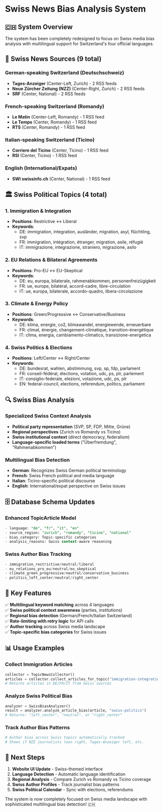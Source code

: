 # Swiss News Bias Analysis System

## 🇨🇭 System Overview

The system has been completely redesigned to focus on Swiss media bias analysis with multilingual support for Switzerland's four official languages.

## 📰 Swiss News Sources (9 total)

### German-speaking Switzerland (Deutschschweiz)
- **Tages-Anzeiger** (Center-Left, Zurich) - 2 RSS feeds
- **Neue Zürcher Zeitung (NZZ)** (Center-Right, Zurich) - 2 RSS feeds  
- **SRF** (Center, National) - 2 RSS feeds

### French-speaking Switzerland (Romandy)
- **Le Matin** (Center-Left, Romandy) - 1 RSS feed
- **Le Temps** (Center, Romandy) - 1 RSS feed
- **RTS** (Center, Romandy) - 1 RSS feed

### Italian-speaking Switzerland (Ticino)
- **Corriere del Ticino** (Center, Ticino) - 1 RSS feed
- **RSI** (Center, Ticino) - 1 RSS feed

### English (International/Expats)
- **SWI swissinfo.ch** (Center, National) - 1 RSS feed

## 🏛️ Swiss Political Topics (4 total)

### 1. Immigration & Integration
- **Positions**: Restrictive ↔ Liberal
- **Keywords**: 
  - DE: immigration, integration, ausländer, migration, asyl, flüchtling, svp
  - FR: immigration, intégration, étranger, migration, asile, réfugié
  - IT: immigrazione, integrazione, straniero, migrazione, asilo

### 2. EU Relations & Bilateral Agreements  
- **Positions**: Pro-EU ↔ EU-Skeptical
- **Keywords**:
  - DE: eu, europa, bilaterale, rahmenabkommen, personenfreizügigkeit
  - FR: ue, europe, bilatéral, accord-cadre, libre-circulation
  - IT: ue, europa, bilaterale, accordo-quadro, libera-circolazione

### 3. Climate & Energy Policy
- **Positions**: Green/Progressive ↔ Conservative/Business
- **Keywords**:
  - DE: klima, energie, co2, klimawandel, energiewende, erneuerbare
  - FR: climat, énergie, changement-climatique, transition-énergétique
  - IT: clima, energia, cambiamento-climatico, transizione-energetica

### 4. Swiss Politics & Elections
- **Positions**: Left/Center ↔ Right/Center
- **Keywords**:
  - DE: bundesrat, wahlen, abstimmung, svp, sp, fdp, parlament
  - FR: conseil-fédéral, élections, votation, udc, ps, plr, parlement
  - IT: consiglio-federale, elezioni, votazione, udc, ps, plr
  - EN: federal-council, elections, referendum, politics, parliament

## 🔍 Swiss Bias Analysis

### Specialized Swiss Context Analysis
- **Political party representation** (SVP, SP, FDP, Mitte, Grüne)
- **Regional perspectives** (Zurich vs Romandy vs Ticino)
- **Swiss institutional context** (direct democracy, federalism)
- **Language-specific loaded terms** ("Überfremdung", "Rahmenabkommen")

### Multilingual Bias Detection
- **German**: Recognizes Swiss German political terminology
- **French**: Swiss French political and media language
- **Italian**: Ticino-specific political discourse
- **English**: International/expat perspective on Swiss issues

## 🗄️ Database Schema Updates

### Enhanced TopicArticle Model
```sql
- language: "de", "fr", "it", "en"
- source_region: "zurich", "romandy", "ticino", "national"  
- bias_category: Topic-specific categories
- analysis_reasons: Swiss context-aware reasoning
```

### Swiss Author Bias Tracking
```sql
- immigration_restrictive/neutral/liberal
- eu_relations_pro_eu/neutral/eu_skeptical  
- climate_green_progressive/neutral/conservative_business
- politics_left_center/neutral/right_center
```

## 🚀 Key Features

✅ **Multilingual keyword matching** across 4 languages  
✅ **Swiss political context awareness** (parties, institutions)  
✅ **Regional bias detection** (German/French/Italian Switzerland)  
✅ **Rate-limiting with retry logic** for API calls  
✅ **Author tracking** across Swiss media landscape  
✅ **Topic-specific bias categories** for Swiss issues  

## 📊 Usage Examples

### Collect Immigration Articles
```python
collector = TopicNewsCollector()
articles = collector.collect_articles_for_topic("immigration-integration")
# Returns articles in DE/FR/IT from Swiss sources
```

### Analyze Swiss Political Bias
```python  
analyzer = SwissBiasAnalyzer()
result = analyzer.analyze_article_bias(article, "swiss-politics")
# Returns: "left_center", "neutral", or "right_center"
```

### Track Author Bias Patterns
```python
# Author bias across Swiss topics automatically tracked
# Shows if NZZ journalists lean right, Tages-Anzeiger left, etc.
```

## 🎯 Next Steps

1. **Website UI Update** - Swiss-themed interface
2. **Language Detection** - Automatic language identification  
3. **Regional Analysis** - Compare Zurich vs Romandy vs Ticino coverage
4. **Swiss Author Profiles** - Track journalist bias patterns
5. **Swiss Political Calendar** - Sync with elections, referendums

The system is now completely focused on Swiss media landscape with sophisticated multilingual bias detection! 🇨🇭